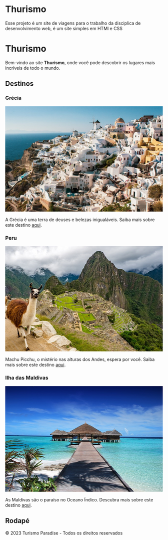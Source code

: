 # Thurismo

Esse projeto é um site de viagens para o trabalho da disciplica de desenvolvimento web, é um site simples em HTMl e CSS


# Thurismo

Bem-vindo ao site **Thurismo**, onde você pode descobrir os lugares mais incríveis de todo o mundo.

## Destinos

### Grécia

![Grécia](img/grecia.jpg)

A Grécia é uma terra de deuses e belezas inigualáveis. Saiba mais sobre este destino [aqui](grecia.html).

### Peru

![Peru](img/peru.jpg)

Machu Picchu, o mistério nas alturas dos Andes, espera por você. Saiba mais sobre este destino [aqui](peru.html).

### Ilha das Maldivas

![Maldivas](img/maldivas.jpg)

As Maldivas são o paraíso no Oceano Índico. Descubra mais sobre este destino [aqui](maldivas.html).

## Rodapé

&copy; 2023 Turismo Paradise - Todos os direitos reservados

